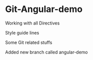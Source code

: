 # Git-Angular-demo

Working with all Directives

Style guide lines

Some Git related stuffs

Added new branch called angular-demo
